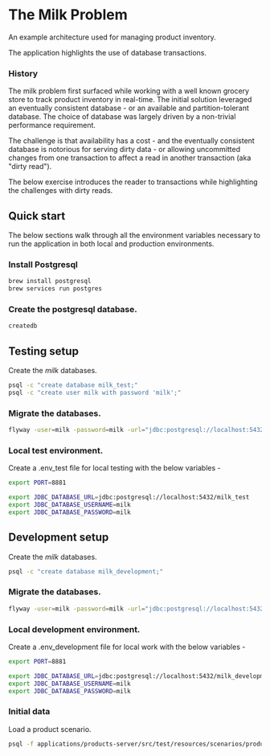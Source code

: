 # The Milk Problem

An example architecture used for managing product inventory.

The application highlights the use of database transactions.

### History

The milk problem first surfaced while working with a well known grocery store to track product inventory in real-time.
The initial solution leveraged an eventually consistent database - or an available and partition-tolerant database.
The choice of database was largely driven by a non-trivial performance requirement.

The challenge is that availability has a cost - and the eventually consistent database is notorious for
serving dirty data - or allowing uncommitted changes from one transaction to affect a read in another
transaction (aka "dirty read").

The below exercise introduces the reader to transactions while highlighting the challenges with dirty reads.

## Quick start

The below sections walk through all the environment variables necessary to
run the application in both local and production environments.

### Install Postgresql

```bash
brew install postgresql
brew services run postgres
```

### Create the postgresql database.

```bash
createdb
```

## Testing setup

Create the _milk_ databases.

```bash
psql -c "create database milk_test;"
psql -c "create user milk with password 'milk';"
```

### Migrate the databases.

```bash
flyway -user=milk -password=milk -url="jdbc:postgresql://localhost:5432/milk_test" -locations=filesystem:databases/milk clean migrate
```

### Local test environment.

Create a .env_test file for local testing with the below variables -

```bash
export PORT=8881

export JDBC_DATABASE_URL=jdbc:postgresql://localhost:5432/milk_test
export JDBC_DATABASE_USERNAME=milk
export JDBC_DATABASE_PASSWORD=milk
```

## Development setup

Create the _milk_ databases.

```bash
psql -c "create database milk_development;"
```

### Migrate the databases.

```bash
flyway -user=milk -password=milk -url="jdbc:postgresql://localhost:5432/milk_development" -locations=filesystem:databases/milk clean migrate
```

### Local development environment.

Create a .env_development file for local work with the below variables -

```bash
export PORT=8881

export JDBC_DATABASE_URL=jdbc:postgresql://localhost:5432/milk_development
export JDBC_DATABASE_USERNAME=milk
export JDBC_DATABASE_PASSWORD=milk
```

### Initial data

Load a product scenario.

```bash
psql -f applications/products-server/src/test/resources/scenarios/products.sql milk_development
```
